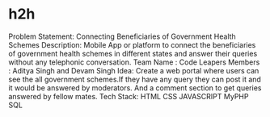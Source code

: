 # h2h
Problem Statement: Connecting Beneficiaries of Government Health Schemes
Description: Mobile App or platform to connect the beneficiaries of government health schemes in different states and answer their queries without any telephonic conversation.
Team Name : Code Leapers
Members : Aditya Singh and Devam Singh
Idea: Create a web portal where users can see the all government schemes.If they have any query they can post it and it would be answered by moderators. And a comment section to get queries answered by fellow mates.
Tech Stack: HTML CSS JAVASCRIPT MyPHP SQL
